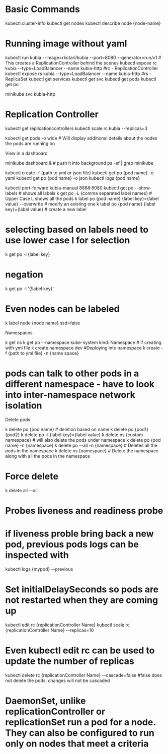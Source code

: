 # Basic Commands


kubectl cluster-info
kubectl get nodes
kubectl describe node {node-name}


# Running image without yaml


kubectl run kubia --image=rkotari/kubia --port=8080 --generator=run/v1  # This creates a ReplicationController behind the scenes
kubectl expose rc kubia --type=LoadBalancer --name kubia-http    #rc - ReplicationController
kubectl expose rs kubia --type=LoadBalancer --name kubia-http    #rs - ReplicaSet
kubectl get services
kubectl get svc
kubectl get pods
kubectl get po


minikube svc kubia-http


# Replication Controller


kubectl get replicationcontrollers
kubectl scale rc kubia --replicas=3


kubectl get pods -o wide  # Will display additional details about the nodes the pods are running on 


View in a dashboard


minikube dashboard & # push it into background
ps -ef | grep minikube


kubectl create -f {path to yml or json file}
kubectl get po {pod name} -o yaml
kubectl get po {pod name} -o json
kubectl logs {pod name}


kubectl port-forward kubia-manual 8888:8080
kubectl get po --show-labels  # shows all labels
k get po -L {comma separated label names}  # Upper Case L shows all the pods
k label po {pod name} {label key}={label value} --overwrite  # modify an existing one
k label po {pod name} {label key}={label value}  # create a new label


# selecting based on labels need to use lower case l for selection
k get po -l {label key}
# negation
k get po -l '{!label key}'


# Even nodes can be labeled
k label node {node name} ssd=false


Namespaces


k get ns
k get po --namespace kube-system
kind: Namespace # if creating with yml file
k create namespace dev
#Deploying into namespace
k create -f {path to yml file} -n {name space}
# pods can talk to other pods in a different namespace - have to look into inter-namespace network isolation


Delete pods


k delete po {pod name}  # deletion based on name
k delete po {pod1} {pod2}
k delete po -l {label key}={label value}
k delete ns {custom namespace} # will also delete the pods under namespace
k delete po {pod name} -n {namespace}
k delete po --all  -n {namespace}   # Deletes all the pods in the namespace
k delete ns {namespace}   # Delete the namespace along with all the pods in the namespace


# Force delete
k delete all --all

# Probes liveness and readiness probe
# if liveness proble bring back a new pod, previous pods logs can be inspected with 
kubectl logs {mypod} --previous
# Set initialDelaySeconds so pods are not restarted when they are coming up

kubectl edit rc {replicationController Name}
kubectl scale rc {replicationController Name} --replicas=10
# Even kubectl edit rc can be used to update the number of replicas
kubectl delete rc {replicationController Name} --cascade=false  #false does not delete the pods, changes will not be cascaded

# DaemonSet, unlike replicationController or replicationSet run a pod for a node.  They can also be configured to run only on nodes that meet a criteria
